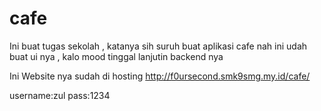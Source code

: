 # cafe
Ini buat tugas sekolah , katanya sih suruh buat aplikasi cafe
nah ini udah buat ui nya , kalo mood tinggal lanjutin backend nya

Ini Website nya sudah di hosting
http://f0ursecond.smk9smg.my.id/cafe/

username:zul
pass:1234
